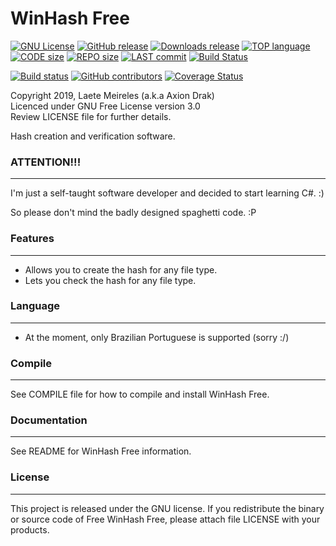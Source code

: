# WinHash Free

[![GNU License](http://img.shields.io/:license-gnu-blue.svg)](https://github.com/AxionDrak/WinHash-Free/blob/master/LICENSE)
[![GitHub release](https://img.shields.io/github/v/release/AxionDrak/WinHash-Free)](https://github.com/AxionDrak/WinHash-Free/releases)
[![Downloads release](https://img.shields.io/github/downloads/AxionDrak/WinHash-Free/total)](https://github.com/AxionDrak/WinHash-Free/releases/latest)
[![TOP language](https://img.shields.io/github/languages/top/AxionDrak/WinHash-Free)](https://github.com/AxionDrak/WinHash-Free)
[![CODE size](https://img.shields.io/github/languages/code-size/AxionDrak/WinHash-Free)](https://github.com/AxionDrak/WinHash-Free)
[![REPO size](https://img.shields.io/github/repo-size/AxionDrak/WinHash-Free)](https://github.com/AxionDrak/WinHash-Free/releases)
[![LAST commit](https://img.shields.io/github/last-commit/AxionDrak/WinHash-Free/master)](https://github.com/AxionDrak/WinHash-Free)
[![Build Status](https://travis-ci.org/AxionDrak/WinHash-Free.svg?branch=master)](https://travis-ci.org/AxionDrak/WinHash-Free)


[![Build status](https://ci.appveyor.com/api/projects/status/bx08tdh8leadsw09/branch/master?svg=true)](https://ci.appveyor.com/project/laetemn/winhash-free/branch/master)
[![GitHub contributors](https://img.shields.io/github/contributors/AxionDrak/WinHash-Free)](https://github.com/AxionDrak/WinHash-Free)
[![Coverage Status](https://coveralls.io/repos/github/AxionDrak/WinHash-Free/badge.svg?branch=master)](https://coveralls.io/github/AxionDrak/WinHash-Free?branch=master)

Copyright 2019, Laete Meireles (a.k.a Axion Drak)   
Licenced under GNU Free License version 3.0  
Review LICENSE file for further details.   

Hash creation and verification software. 

### ATTENTION!!!
----------------
I'm just a self-taught software developer and decided to start learning C#. :)

So please don't mind the badly designed spaghetti code. :P

### Features
------------
* Allows you to create the hash for any file type.
* Lets you check the hash for any file type.

### Language
------------
* At the moment, only Brazilian Portuguese is supported (sorry :/)

### Compile
-----------
See COMPILE file for how to compile and install WinHash Free.

### Documentation
-----------------
See README for WinHash Free information.

### License
-----------
This project is released under the GNU license. If you redistribute the binary
or source code of Free WinHash Free, please attach file LICENSE with your products.
